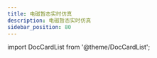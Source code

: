 ```yaml
---
title: 电磁暂态实时仿真
description: 电磁暂态实时仿真
sidebar_position: 80
---
```






import DocCardList from '@theme/DocCardList';

<DocCardList />